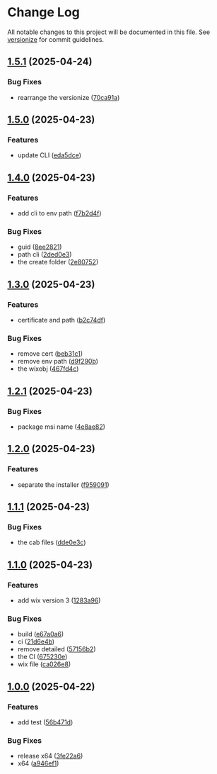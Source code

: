 # Change Log

All notable changes to this project will be documented in this file. See [versionize](https://github.com/versionize/versionize) for commit guidelines.

<a name="1.5.1"></a>
## [1.5.1](https://www.github.com/zulfikar4568/BuildDotnetApp/releases/tag/v1.5.1) (2025-04-24)

### Bug Fixes

* rearrange the versionize ([70ca91a](https://www.github.com/zulfikar4568/BuildDotnetApp/commit/70ca91ae65150e35cc5c24ac617afc5563720452))

<a name="1.5.0"></a>
## [1.5.0](https://www.github.com/zulfikar4568/BuildDotnetApp/releases/tag/v1.5.0) (2025-04-23)

### Features

* update CLI ([eda5dce](https://www.github.com/zulfikar4568/BuildDotnetApp/commit/eda5dce5c0c4b3fe25eca8bc932332cb6f74eda9))

<a name="1.4.0"></a>
## [1.4.0](https://www.github.com/zulfikar4568/BuildDotnetApp/releases/tag/v1.4.0) (2025-04-23)

### Features

* add cli to env path ([f7b2d4f](https://www.github.com/zulfikar4568/BuildDotnetApp/commit/f7b2d4ffa2b17521c389377696b0942927904403))

### Bug Fixes

* guid ([8ee2821](https://www.github.com/zulfikar4568/BuildDotnetApp/commit/8ee2821b26cc47ec593148edf723511ce5a936ef))
* path cli ([2ded0e3](https://www.github.com/zulfikar4568/BuildDotnetApp/commit/2ded0e3cec451b58383de5951ff024c3973df35a))
* the create folder ([2e80752](https://www.github.com/zulfikar4568/BuildDotnetApp/commit/2e807521de601c17686e45cb46a48112a3b1fc19))

<a name="1.3.0"></a>
## [1.3.0](https://www.github.com/zulfikar4568/BuildDotnetApp/releases/tag/v1.3.0) (2025-04-23)

### Features

* certificate and path ([b2c74df](https://www.github.com/zulfikar4568/BuildDotnetApp/commit/b2c74df142040e83b3fb795a65f73caa6b783ac3))

### Bug Fixes

* remove cert ([beb31c1](https://www.github.com/zulfikar4568/BuildDotnetApp/commit/beb31c172408272fead21dce4dda7ed76f8db70b))
* remove env path ([d9f290b](https://www.github.com/zulfikar4568/BuildDotnetApp/commit/d9f290bf050b376db6f07c0b54b296c00f413699))
* the wixobj ([467fd4c](https://www.github.com/zulfikar4568/BuildDotnetApp/commit/467fd4c2deab15fc9adf3c8dce0885a3061a58f4))

<a name="1.2.1"></a>
## [1.2.1](https://www.github.com/zulfikar4568/BuildDotnetApp/releases/tag/v1.2.1) (2025-04-23)

### Bug Fixes

* package msi name ([4e8ae82](https://www.github.com/zulfikar4568/BuildDotnetApp/commit/4e8ae82277e0b5a99e3f420ed9a0dc05f79ff972))

<a name="1.2.0"></a>
## [1.2.0](https://www.github.com/zulfikar4568/BuildDotnetApp/releases/tag/v1.2.0) (2025-04-23)

### Features

* separate the installer ([f959091](https://www.github.com/zulfikar4568/BuildDotnetApp/commit/f9590915f342efab96aa0d475462bd0bba19d577))

<a name="1.1.1"></a>
## [1.1.1](https://www.github.com/zulfikar4568/BuildDotnetApp/releases/tag/v1.1.1) (2025-04-23)

### Bug Fixes

* the cab files ([dde0e3c](https://www.github.com/zulfikar4568/BuildDotnetApp/commit/dde0e3c376174c82f8c46ef2a72c8f1dfd0ed0cd))

<a name="1.1.0"></a>
## [1.1.0](https://www.github.com/zulfikar4568/BuildDotnetApp/releases/tag/v1.1.0) (2025-04-23)

### Features

* add wix version 3 ([1283a96](https://www.github.com/zulfikar4568/BuildDotnetApp/commit/1283a96da14cf7bb3b5112c6963f5a96aa675518))

### Bug Fixes

* build ([e67a0a6](https://www.github.com/zulfikar4568/BuildDotnetApp/commit/e67a0a6af462bfc721d480a0a2b53def879beaef))
* ci ([21d6e4b](https://www.github.com/zulfikar4568/BuildDotnetApp/commit/21d6e4b2a8ed98020c2a0787a3463bc540fa1302))
* remove detailed ([57156b2](https://www.github.com/zulfikar4568/BuildDotnetApp/commit/57156b2d6ba47d7a3afba68417ba846f19b0d86d))
* the CI ([675230e](https://www.github.com/zulfikar4568/BuildDotnetApp/commit/675230e80bcbe1db6dbfff14465d6627bc525afb))
* wix file ([ca026e8](https://www.github.com/zulfikar4568/BuildDotnetApp/commit/ca026e897bec8380ed42594a5c33455ac3eaac77))

<a name="1.0.0"></a>
## [1.0.0](https://www.github.com/zulfikar4568/BuildDotnetApp/releases/tag/v1.0.0) (2025-04-22)

### Features

* add test ([56b471d](https://www.github.com/zulfikar4568/BuildDotnetApp/commit/56b471d9887fbb8e6b43928fe0ef4badcda52373))

### Bug Fixes

* release x64 ([3fe22a6](https://www.github.com/zulfikar4568/BuildDotnetApp/commit/3fe22a6b00db560ea5b0b49e4308f1ecb2e83ac3))
* x64 ([a946ef1](https://www.github.com/zulfikar4568/BuildDotnetApp/commit/a946ef1e55db26e5c5a35310f7c5dec3b6ce65c8))


